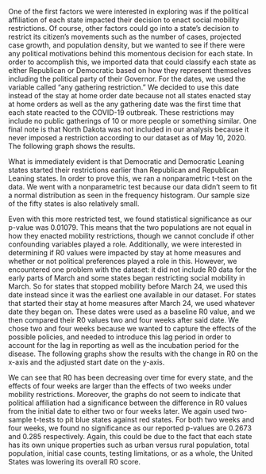 One of the first factors we were interested in exploring was if the political affiliation of each state impacted their decision to enact social mobility restrictions. Of course, other factors could go into a state’s decision to restrict its citizen’s movements such as the number of cases, projected case growth, and population density, but we wanted to see if there were any political motivations behind this momentous decision for each state. In order to accomplish this, we imported data that could classify each state as either Republican or Democratic based on how they represent themselves including the political party of their Governor. For the dates, we used the variable called “any gathering restriction.” We decided to use this date instead of the stay at home order date because not all states enacted stay at home orders as well as the any gathering date was the first time that each state reacted to the COVID-19 outbreak. These restrictions may include no public gatherings of 10 or more people or something similar. One final note is that North Dakota was not included in our analysis because it never imposed a restriction according to our dataset as of May 10, 2020. The following graph shows the results.
 
What is immediately evident is that Democratic and Democratic Leaning states started their restrictions earlier than Republican and Republican Leaning states. In order to prove this, we ran a nonparametric t-test on the data. We went with a nonparametric test because our data didn’t seem to fit a normal distribution as seen in the frequency histogram. Our sample size of the fifty states is also relatively small. 
 
Even with this more restricted test, we found statistical significance as our p-value was 0.01079. This means that the two populations are not equal in how they enacted mobility restrictions, though we cannot conclude if other confounding variables played a role.
 	Additionally, we were interested in determining if R0 values were impacted by stay at home measures and whether or not political preferences played a role in this. However, we encountered one problem with the dataset: it did not include R0 data for the early parts of March and some states began restricting social mobility in March. So for states that stopped mobility before March 24, we used this date instead since it was the earliest one available in our dataset. For states that started their stay at home measures after March 24, we used whatever date they began on. These dates were used as a baseline R0 value, and we then compared their R0 values two and four weeks after said date. We chose two and four weeks because we wanted to capture the effects of the possible policies, and needed to introduce this lag period in order to account for the lag in reporting as well as the incubation period for the disease. The following graphs show the results with the change in R0 on the x-axis and the adjusted start date on the y-axis. 
 
 
We can see that R0 has been decreasing over time for every state, and the effects of four weeks are larger than the effects of two weeks under mobility restrictions. Moreover, the graphs do not seem to indicate that political affiliation had a significance between the difference in R0 values from the initial date to either two or four weeks later. We again used two-sample t-tests to pit blue states against red states. For both two weeks and four weeks, we found no significance as our reported p-values are 0.2673 and 0.285 respectively. Again, this could be due to the fact that each state has its own unique properties such as urban versus rural population, total population, initial case counts, testing limitations, or as a whole, the United States was lowering its overall R0 score.

